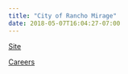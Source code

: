 ```yaml
---
title: "City of Rancho Mirage"
date: 2018-05-07T16:04:27-07:00
---
```


[Site]

[Careers]

[Site]: https://www.ranchomirageca.gov/
[Careers]: https://www.ranchomirageca.gov/human-resources/employment-opportunities/
